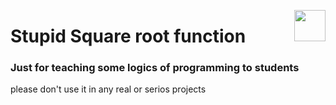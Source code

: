 <img
src="https://www.artranked.com/images/93/93bac54ac666f34582199193169cfed2.jpeg" align="right" style="width: 50px;"/>
# Stupid Square root function 

### Just for teaching some logics of programming to students

please don't use it in any real or serios projects





